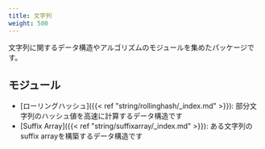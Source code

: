 ```yaml
---
title: 文字列
weight: 500
---
```


文字列に関するデータ構造やアルゴリズムのモジュールを集めたパッケージです。

## モジュール
- [ローリングハッシュ]({{< ref "string/rollinghash/_index.md" >}}): 部分文字列のハッシュ値を高速に計算するデータ構造です
- [Suffix Array]({{< ref "string/suffixarray/_index.md" >}}): ある文字列のsuffix arrayを構築するデータ構造です
